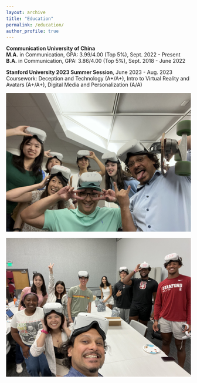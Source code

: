 ```yaml
---
layout: archive
title: "Education"
permalink: /education/
author_profile: true
---
```


**Communication University of China**  
**M.A.** in Communication, GPA: 3.99/4.00 (Top 5%), Sept. 2022 - Present  
**B.A.** in Communication, GPA: 3.86/4.00 (Top 5%), Sept. 2018 - June 2022

**Stanford University 2023 Summer Session**, June 2023 - Aug. 2023  
Coursework: Deception and Technology (A+/A+), Intro to Virtual Reality and Avatars (A+/A+), Digital Media and Personalization (A/A)

![image](https://github.com/jiahuiSophia/jiahuiSophia.github.io/blob/master/images/VR1.jpg)  

![image](https://github.com/jiahuiSophia/jiahuiSophia.github.io/blob/master/images/VR2.jpg)  



